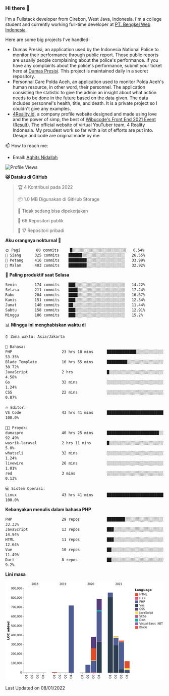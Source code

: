 ### Hi there 👋
I'm a Fullstack developer from Cirebon, West Java, Indonesia. I'm a college student and currently working full-time developer at [PT. Bengkel Web Indonesia](https://github.com/PT-Bengkel-Web-Indonesia).

Here are some big projects I've handled:
- Dumas Presisi, an application used by the Indonesia National Police to monitor their performance through public report. Those public reports are usually people complaining about the police's performance. If you have any complaints about the police's performance, submit your ticket here at [Dumas Presisi](https://dumaspresisi.polri.go.id/dumaspro). This project is maintained daily in a secret repository.
- Personnal Care Polda Aceh, an application used to monitor Polda Aceh's human resource, in other word, their personnel. The application consisting the statistic to give the admin an insight about what action needs to be done in the future based on the data given. The data includes personnel's health, title, and death. It is a private project so I couldn't give any examples.
- [4Reality.id](https://4reality.id), a company profile website designed and made using love and the power of simp, the best of [Wibucode's Front End 2021 Event](https://github.com/wibucode02/submision-event-frontend-2021) ([Result](https://github.com/wibucode02/top-5-pemenang-event-front-end-wibucode-2021)). The official website of virtual YouTuber team, 4 Reality Indonesia. My proudest work so far with a lot of efforts are put into. Design and code are original made by me.

📫 How to reach me:
- Email: [Aghits Nidallah](mailto:yourlovelydev@gmail.com)

<!--START_SECTION:waka-->
![Profile Views](http://img.shields.io/badge/Profil%20dilihat-0-blue)

**🐱 Dataku di GitHub** 

> 🏆 4 Kontribusi pada 2022
 > 
> 📦 1.0 MB Digunakan di GitHub Storage 
 > 
> 🚫 Tidak sedang bisa dipekerjakan
 > 
> 📜 66 Repositori publik 
 > 
> 🔑 17 Repositori pribadi  
 > 
**Aku orangnya nokturnal 🦉** 

```text
🌞 Pagi       80 commits     █░░░░░░░░░░░░░░░░░░░░░░░░   6.54% 
🌆 Siang      325 commits    ██████░░░░░░░░░░░░░░░░░░░   26.55% 
🌃 Petang     416 commits    ████████░░░░░░░░░░░░░░░░░   33.99% 
🌙 Malam      403 commits    ████████░░░░░░░░░░░░░░░░░   32.92%

```
📅 **Paling produktif saat Selasa** 

```text
Senin        174 commits    ███░░░░░░░░░░░░░░░░░░░░░░   14.22% 
Selasa       211 commits    ████░░░░░░░░░░░░░░░░░░░░░   17.24% 
Rabu         204 commits    ████░░░░░░░░░░░░░░░░░░░░░   16.67% 
Kamis        151 commits    ███░░░░░░░░░░░░░░░░░░░░░░   12.34% 
Jumat        140 commits    ██░░░░░░░░░░░░░░░░░░░░░░░   11.44% 
Sabtu        158 commits    ███░░░░░░░░░░░░░░░░░░░░░░   12.91% 
Minggu       186 commits    ███░░░░░░░░░░░░░░░░░░░░░░   15.2%

```


📊 **Minggu ini menghabiskan waktu di** 

```text
⌚︎ Zona waktu: Asia/Jakarta

💬 Bahasa: 
PHP                      23 hrs 18 mins      █████████████░░░░░░░░░░░░   53.35% 
Blade Template           16 hrs 55 mins      █████████░░░░░░░░░░░░░░░░   38.72% 
JavaScript               2 hrs               █░░░░░░░░░░░░░░░░░░░░░░░░   4.58% 
Go                       32 mins             ░░░░░░░░░░░░░░░░░░░░░░░░░   1.24% 
CSS                      22 mins             ░░░░░░░░░░░░░░░░░░░░░░░░░   0.87%

🔥 Editor: 
VS Code                  43 hrs 41 mins      █████████████████████████   100.0%

🐱‍💻 Proyek: 
dumaspro                 40 hrs 25 mins      ███████████████████████░░   92.49% 
wasrik-laravel           2 hrs 11 mins       █░░░░░░░░░░░░░░░░░░░░░░░░   5.0% 
whatscli                 32 mins             ░░░░░░░░░░░░░░░░░░░░░░░░░   1.24% 
livewire                 26 mins             ░░░░░░░░░░░░░░░░░░░░░░░░░   1.01% 
red                      3 mins              ░░░░░░░░░░░░░░░░░░░░░░░░░   0.13%

💻 Sistem Operasi: 
Linux                    43 hrs 41 mins      █████████████████████████   100.0%

```

**Kebanyakan menulis dalam bahasa PHP** 

```text
PHP                      29 repos            ████████░░░░░░░░░░░░░░░░░   33.33% 
JavaScript               13 repos            ███░░░░░░░░░░░░░░░░░░░░░░   14.94% 
HTML                     11 repos            ███░░░░░░░░░░░░░░░░░░░░░░   12.64% 
Vue                      10 repos            ██░░░░░░░░░░░░░░░░░░░░░░░   11.49% 
Dart                     8 repos             ██░░░░░░░░░░░░░░░░░░░░░░░   9.2%

```


**Lini masa**

![Chart not found](https://raw.githubusercontent.com/NikarashiHatsu/NikarashiHatsu/master/charts/bar_graph.png) 


 Last Updated on 08/01/2022
<!--END_SECTION:waka-->
